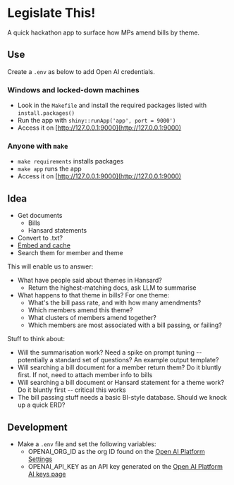 # Legislate This!

A quick hackathon app to surface how MPs amend bills by theme.

## Use

Create a `.env` as below to add Open AI credentials.

### Windows and locked-down machines

* Look in the `Makefile` and install the required packages listed with `install.packages()`
* Run the app with `shiny::runApp('app', port = 9000')`
* Access it on [http://127.0.0.1:9000](http://127.0.0.1:9000)

### Anyone with `make`

* `make requirements` installs packages
* `make app` runs the app
* Access it on [http://127.0.0.1:9000](http://127.0.0.1:9000)

## Idea

* Get documents
  * Bills
  * Hansard statements
* Convert to .txt?
* [Embed and cache](https://platform.openai.com/docs/guides/embeddings/use-cases)
* Search them for member and theme

This will enable us to answer:

* What have people said about themes in Hansard?
  * Return the highest-matching docs, ask LLM to summarise
* What happens to that theme in bills? For one theme:
  * What's the bill pass rate, and with how many amendments?
  * Which members amend this theme?
  * What clusters of members amend together?
  * Which members are most associated with a bill passing, or failing?

Stuff to think about:

* Will the summarisation work? Need a spike on prompt tuning -- potentially a standard set of questions? An example output template?
* Will searching a bill document for a member return them? Do it bluntly first. If not, need to attach member info to bills
* Will searching a bill document or Hansard statement for a theme work? Do it bluntly first -- critical this works
* The bill passing stuff needs a basic BI-style database. Should we knock up a quick ERD?

## Development

* Make a `.env` file and set the following variables:
  * OPENAI_ORG_ID as the org ID found on the [Open AI Platform Settings](https://platform.openai.com/account/org-settings)
  * OPENAI_API_KEY as an API key generated on the [Open AI Platform AI keys page](https://platform.openai.com/account/api-keys)